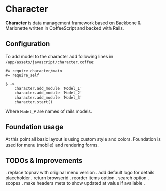 # Character

**Character** is data management framework based on Backbone & Marionette written in CoffeeScript and backed with Rails.


## Configuration

To add model to the character add following lines in ```/app/assets/javascript/character.coffee```:

    #= require character/main
    #= require_self

    $ ->
        character.add_module 'Model_1'
        character.add_module 'Model_2'
        character.add_module 'Model_3'
        character.start()

Where ```Model_#``` are names of rails models.

## Foundation usage

At this point all basic layout is using custom style and colors. Foundation is used for menu (mobile) and rendering forms.


## TODOs & Improvements

. replace topnav with original menu version
. add default logo for details placeholder
. return browserid
. reorder items option
. search option
. scopes
. make headers meta to show updated at value if available
. 